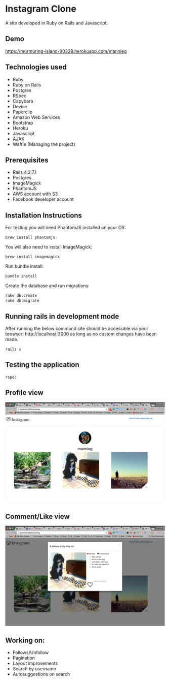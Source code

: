 Instagram Clone
===================
A site developed in Ruby on Rails and Javascript.

Demo
-------
https://murmuring-island-90328.herokuapp.com/mannieg

Technologies used
-------
* Ruby
* Ruby on Rails
* Postgres
* RSpec
* Capybara
* Devise
* Paperclip
* Amazon Web Services
* Bootstrap
* Heroku
* Javascript
* AJAX
* Waffle (Managing the project)

Prerequisites
-------
* Rails 4.2.7.1
* Postgres
* ImageMagick
* PhantomJS
* AWS account with S3
* Facebook developer account

Installation Instructions
-------
For testing you will need PhantomJS installed on your OS:
```
brew install phantomjs
```
You will also need to install ImageMagick:
```
brew install imagemagick
```
Run bundle install:
```
bundle install
```
Create the database and run migrations:
```
rake db:create
rake db:migrate
```

Running rails in development mode
-------
After running the below command site should be accessible via your browser: http://localhost:3000 as long as no custom changes have been made.
```
rails s
```

Testing the application
-------
```
rspec
```

## Profile view
![ScreenShot](screenshots/profile.png)

## Comment/Like view
![ScreenShot](screenshots/comment_like.png)


## Working on:
* Follows/Unfollow
* Pagination
* Layout improvements
* Search by username
* Autosuggestions on search
